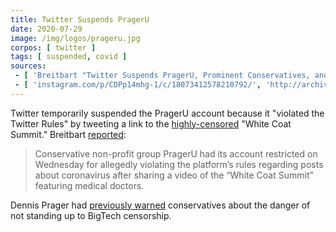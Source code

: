 ```yaml
---
title: Twitter Suspends PragerU
date: 2020-07-29
image: /img/logos/prageru.jpg
corpos: [ twitter ]
tags: [ suspended, covid ]
sources:
 - [ 'Breitbart "Twitter Suspends PragerU, Prominent Conservatives, and Doctors for Commenting on HCQ" by Alana Mastrangelo (29 Jul 2020)', 'https://www.breitbart.com/tech/2020/07/29/twitter-suspends-prageru-prominent-conservatives-and-doctors-for-commenting-on-hcq/' ]
 - [ 'instagram.com/p/CDPp14mhg-1/c/18073412578210792/', 'http://archive.is/99GWr' ]
---
```


Twitter temporarily suspended the PragerU account because it "violated the
Twitter Rules" by tweeting a link to the
[highly-censored](/e/white-coat-summit/) "White Coat Summit." Breitbart
[reported](http://archive.is/uiQAw#selection-553.0-553.232):
> Conservative non-profit group PragerU had its account restricted on Wednesday
> for allegedly violating the platform’s rules regarding posts about
> coronavirus after sharing a video of the “White Coat Summit” featuring
> medical doctors.

Dennis Prager had [previously warned](http://archive.is/zExya) conservatives
about the danger of not standing up to BigTech censorship.
